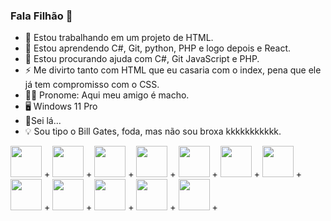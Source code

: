 ### Fala Filhão 👋
- 🔭 Estou trabalhando em um projeto de HTML.
- 🌱 Estou aprendendo C#, Git, python, PHP e logo depois e React.
- 🤔 Estou procurando ajuda com C#, Git JavaScript e PHP. 
- ⚡ Me divirto tanto com HTML que eu casaria com o index, pena que ele já tem compromisso com o CSS.
- 💪🏻 Pronome: Aqui meu amigo é macho.
- 🖥 Windows 11 Pro
- 📎Sei lá...
- 💡 Sou tipo o Bill Gates, foda, mas não sou broxa kkkkkkkkkkk.

<img height=50px; width=50px; src="https://cdn.jsdelivr.net/gh/devicons/devicon/icons/arduino/arduino-original-wordmark.svg" /> +
<img height=50px; width=50px; src="https://cdn.jsdelivr.net/gh/devicons/devicon/icons/bootstrap/bootstrap-original.svg" /> +
<img height=50px; width=50px; src="https://cdn.jsdelivr.net/gh/devicons/devicon/icons/csharp/csharp-original.svg" /> + 
<img height=50px; width=50px; src="https://cdn.jsdelivr.net/gh/devicons/devicon/icons/css3/css3-original.svg" /> +
<img height=50px; width=50px; src="https://cdn.jsdelivr.net/gh/devicons/devicon/icons/git/git-original.svg" /> +
<img height=50px; width=50px; src="https://cdn.jsdelivr.net/gh/devicons/devicon/icons/html5/html5-original.svg" /> + 
<img height=50px; width=50px; src="https://cdn.jsdelivr.net/gh/devicons/devicon/icons/linkedin/linkedin-original.svg" /> +
<img height=50px; width=50px; src="https://cdn.jsdelivr.net/gh/devicons/devicon/icons/javascript/javascript-original.svg" /> + 
<img height=50px; width=50px; src="https://cdn.jsdelivr.net/gh/devicons/devicon/icons/php/php-original.svg" /> +
<img height=50px; width=50px; src="https://cdn.jsdelivr.net/gh/devicons/devicon/icons/python/python-original.svg" /> +
<img height=50px; width=50px; src="https://cdn.jsdelivr.net/gh/devicons/devicon/icons/unity/unity-original-wordmark.svg" /> +
<img height=50px; width=50px; src="https://cdn.jsdelivr.net/gh/devicons/devicon/icons/vscode/vscode-original.svg" /> +
